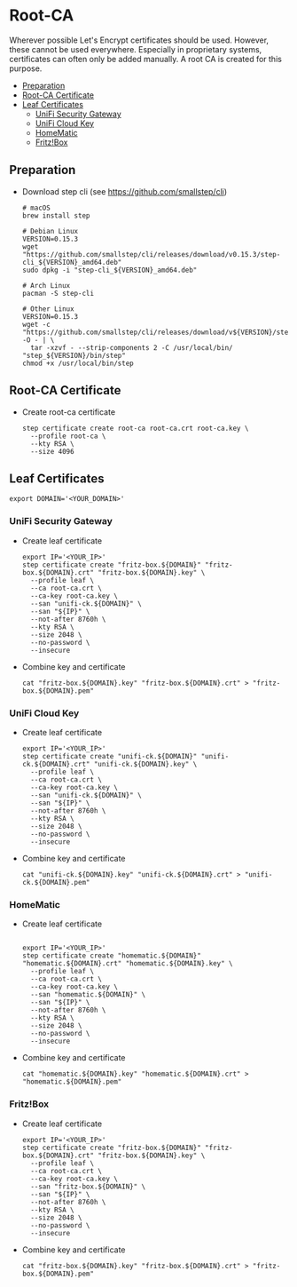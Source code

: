 # Root-CA

Wherever possible Let's Encrypt certificates should be used. However, these cannot be used everywhere. Especially in proprietary systems, certificates can often only be added manually. A root CA is created for this purpose.

- [Preparation](#preparation)
- [Root-CA Certificate](#root-ca-certificate)
- [Leaf Certificates](#leaf-certificates)
  - [UniFi Security Gateway](#unifi-security-gateway)
  - [UniFi Cloud Key](#unifi-cloud-key)
  - [HomeMatic](#homematic)
  - [Fritz!Box](#fritzbox)

## Preparation

- Download step cli (see <https://github.com/smallstep/cli>)

  ``` shell
  # macOS
  brew install step
  ```

  ``` shell
  # Debian Linux
  VERSION=0.15.3
  wget "https://github.com/smallstep/cli/releases/download/v0.15.3/step-cli_${VERSION}_amd64.deb"
  sudo dpkg -i "step-cli_${VERSION}_amd64.deb"
  ```

  ``` shell
  # Arch Linux
  pacman -S step-cli
  ```

  ``` shell
  # Other Linux
  VERSION=0.15.3
  wget -c "https://github.com/smallstep/cli/releases/download/v${VERSION}/step_linux_${VERSION}_amd64.tar.gz" -O - | \
    tar -xzvf - --strip-components 2 -C /usr/local/bin/ "step_${VERSION}/bin/step"
  chmod +x /usr/local/bin/step
  ```

## Root-CA Certificate

- Create root-ca certificate

  ``` shell
  step certificate create root-ca root-ca.crt root-ca.key \
    --profile root-ca \
    --kty RSA \
    --size 4096
  ```

## Leaf Certificates

``` shell
export DOMAIN='<YOUR_DOMAIN>'
```

### UniFi Security Gateway

- Create leaf certificate

  ``` shell
  export IP='<YOUR_IP>'
  step certificate create "fritz-box.${DOMAIN}" "fritz-box.${DOMAIN}.crt" "fritz-box.${DOMAIN}.key" \
    --profile leaf \
    --ca root-ca.crt \
    --ca-key root-ca.key \
    --san "unifi-ck.${DOMAIN}" \
    --san "${IP}" \
    --not-after 8760h \
    --kty RSA \
    --size 2048 \
    --no-password \
    --insecure
  ```

- Combine key and certificate

  ``` shell
  cat "fritz-box.${DOMAIN}.key" "fritz-box.${DOMAIN}.crt" > "fritz-box.${DOMAIN}.pem"
  ```

### UniFi Cloud Key

- Create leaf certificate

  ``` shell
  export IP='<YOUR_IP>'
  step certificate create "unifi-ck.${DOMAIN}" "unifi-ck.${DOMAIN}.crt" "unifi-ck.${DOMAIN}.key" \
    --profile leaf \
    --ca root-ca.crt \
    --ca-key root-ca.key \
    --san "unifi-ck.${DOMAIN}" \
    --san "${IP}" \
    --not-after 8760h \
    --kty RSA \
    --size 2048 \
    --no-password \
    --insecure
  ```

- Combine key and certificate

  ``` shell
  cat "unifi-ck.${DOMAIN}.key" "unifi-ck.${DOMAIN}.crt" > "unifi-ck.${DOMAIN}.pem"
  ```

### HomeMatic

- Create leaf certificate

  ``` shell

  export IP='<YOUR_IP>'
  step certificate create "homematic.${DOMAIN}" "homematic.${DOMAIN}.crt" "homematic.${DOMAIN}.key" \
    --profile leaf \
    --ca root-ca.crt \
    --ca-key root-ca.key \
    --san "homematic.${DOMAIN}" \
    --san "${IP}" \
    --not-after 8760h \
    --kty RSA \
    --size 2048 \
    --no-password \
    --insecure
  ```

- Combine key and certificate

  ``` shell
  cat "homematic.${DOMAIN}.key" "homematic.${DOMAIN}.crt" > "homematic.${DOMAIN}.pem"
  ```

### Fritz!Box

- Create leaf certificate

  ``` shell
  export IP='<YOUR_IP>'
  step certificate create "fritz-box.${DOMAIN}" "fritz-box.${DOMAIN}.crt" "fritz-box.${DOMAIN}.key" \
    --profile leaf \
    --ca root-ca.crt \
    --ca-key root-ca.key \
    --san "fritz-box.${DOMAIN}" \
    --san "${IP}" \
    --not-after 8760h \
    --kty RSA \
    --size 2048 \
    --no-password \
    --insecure
  ```

- Combine key and certificate

  ``` shell
  cat "fritz-box.${DOMAIN}.key" "fritz-box.${DOMAIN}.crt" > "fritz-box.${DOMAIN}.pem"
  ```
